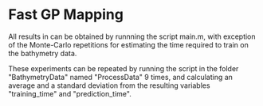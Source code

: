 # Fast GP Mapping

All results in can be obtained by runnning the script main.m, with exception of the Monte-Carlo repetitions 
for estimating the time required to train on the bathymetry data.

These experiments can be repeated by running the script in the folder "BathymetryData" named "ProcessData" 9 times, 
and calculating an average and a standard deviation from the resulting variables "training_time" and "prediction_time".
